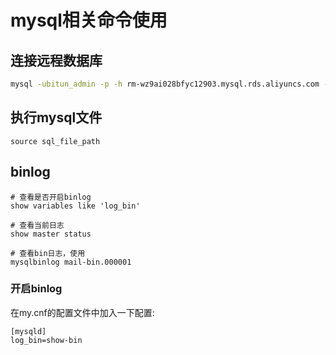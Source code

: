 # mysql相关命令使用

## 连接远程数据库
```sh
mysql -ubitun_admin -p -h rm-wz9ai028bfyc12903.mysql.rds.aliyuncs.com -P3306
````

## 执行mysql文件
```#!/bin/sh
source sql_file_path
```



## binlog

```mysql
# 查看是否开启binlog
show variables like 'log_bin'

# 查看当前日志
show master status

# 查看bin日志，使用
mysqlbinlog mail-bin.000001
```

### 开启binlog

在my.cnf的配置文件中加入一下配置:

```mysql
[mysqld]
log_bin=show-bin
```

